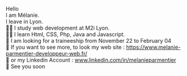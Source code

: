 Hello  
I am Mélanie.  
I leave in Lyon.  
👩‍🏫 I study web development at M2i Lyon.  
👩‍💻 I learn Html, CSS, Php, Java and Javascript.  
🔎 I am looking for a traineeship from November 22 to February 04  
🔗 If you want to see more, to look my web site : https://www.melanie-parmentier-developpeur-web.fr/   
📶 or my Linkedin Account : www.linkedin.com/in/melanieparmentier  
👋 See you soon

